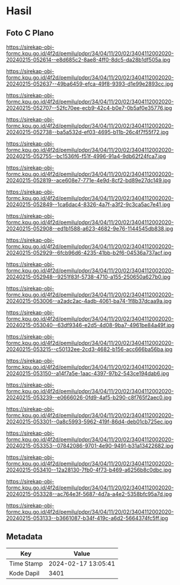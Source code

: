 # Hasil

## Foto C Plano

https://sirekap-obj-formc.kpu.go.id/4f2d/pemilu/pdpr/34/04/11/20/02/3404112002020-20240215-052614--e8d685c2-8ae8-4ff0-8dc5-da28b1df505a.jpg

https://sirekap-obj-formc.kpu.go.id/4f2d/pemilu/pdpr/34/04/11/20/02/3404112002020-20240215-052637--49ba6459-efca-49f8-9393-d1e99e2893cc.jpg

https://sirekap-obj-formc.kpu.go.id/4f2d/pemilu/pdpr/34/04/11/20/02/3404112002020-20240215-052707--52fc70ee-ecb9-42c4-b0e7-0b5af0e35776.jpg

https://sirekap-obj-formc.kpu.go.id/4f2d/pemilu/pdpr/34/04/11/20/02/3404112002020-20240215-052738--ba5a532d-ef03-4695-b11b-26c4f7f55f72.jpg

https://sirekap-obj-formc.kpu.go.id/4f2d/pemilu/pdpr/34/04/11/20/02/3404112002020-20240215-052755--bc1536f6-f51f-4996-91a4-9db62f24fca7.jpg

https://sirekap-obj-formc.kpu.go.id/4f2d/pemilu/pdpr/34/04/11/20/02/3404112002020-20240215-052819--ace608e7-771e-4e9d-8cf2-bd89e27dc149.jpg

https://sirekap-obj-formc.kpu.go.id/4f2d/pemilu/pdpr/34/04/11/20/02/3404112002020-20240215-052849--1ca6dac4-8326-4a7f-a3f2-9c3ca5ac7e41.jpg

https://sirekap-obj-formc.kpu.go.id/4f2d/pemilu/pdpr/34/04/11/20/02/3404112002020-20240215-052908--ed1b1588-a623-4682-9e76-1144545db838.jpg

https://sirekap-obj-formc.kpu.go.id/4f2d/pemilu/pdpr/34/04/11/20/02/3404112002020-20240215-052929--6fcb96d6-4235-41bb-b2f6-04536a737acf.jpg

https://sirekap-obj-formc.kpu.go.id/4f2d/pemilu/pdpr/34/04/11/20/02/3404112002020-20240215-052948--9251f83f-5738-4710-a155-250650a627b0.jpg

https://sirekap-obj-formc.kpu.go.id/4f2d/pemilu/pdpr/34/04/11/20/02/3404112002020-20240215-053006--a2adc2ac-4adb-4061-ba74-1f8b37dcaa9a.jpg

https://sirekap-obj-formc.kpu.go.id/4f2d/pemilu/pdpr/34/04/11/20/02/3404112002020-20240215-053040--63df9346-e2d5-4d08-9ba7-4961be84a49f.jpg

https://sirekap-obj-formc.kpu.go.id/4f2d/pemilu/pdpr/34/04/11/20/02/3404112002020-20240215-053215--c50132ee-2cd3-4682-b156-acc666ba56ba.jpg

https://sirekap-obj-formc.kpu.go.id/4f2d/pemilu/pdpr/34/04/11/20/02/3404112002020-20240215-053150--a14f7a5e-1aac-4397-97b2-543ce194dab6.jpg

https://sirekap-obj-formc.kpu.go.id/4f2d/pemilu/pdpr/34/04/11/20/02/3404112002020-20240215-053239--e0666026-0fd9-4af5-b290-c8f765f2aec0.jpg

https://sirekap-obj-formc.kpu.go.id/4f2d/pemilu/pdpr/34/04/11/20/02/3404112002020-20240215-053301--0a8c5993-5962-419f-86d4-deb01cb725ec.jpg

https://sirekap-obj-formc.kpu.go.id/4f2d/pemilu/pdpr/34/04/11/20/02/3404112002020-20240215-053353--07842086-9701-4e90-9491-b31a13422682.jpg

https://sirekap-obj-formc.kpu.go.id/4f2d/pemilu/pdpr/34/04/11/20/02/3404112002020-20240215-053410--12a28130-7fb0-4f73-b469-a6256b8c0dbc.jpg

https://sirekap-obj-formc.kpu.go.id/4f2d/pemilu/pdpr/34/04/11/20/02/3404112002020-20240215-053328--ac764e3f-5687-4d7a-a4e2-5358bfc95a7d.jpg

https://sirekap-obj-formc.kpu.go.id/4f2d/pemilu/pdpr/34/04/11/20/02/3404112002020-20240215-053133--b3661087-b34f-419c-a6d2-5664374fc5ff.jpg


## Metadata

| Key        | Value               |
| ---------- | ------------------- |
| Time Stamp | 2024-02-17 13:05:41 |
| Kode Dapil | 3401                |



